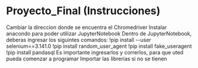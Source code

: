# Proyecto_Final (Instrucciones)
Cambiar la direccion donde se encuentra el Chromedriver
Instalar anacondo para poder utilizar  JupyterNotebook
Dentro de JupyterNotebook, deberas ingresar los siguintes comandos:
!pip install --user selenium==3.141.0
!pip install random_user_agent
!pip install fake_useragent
!pip install pandasql
Es importante ingresarlos y correrlos, para que uted pueda comenzar a programar
Importar las librerias si no se tienen 



